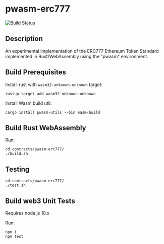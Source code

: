 # pwasm-erc777
[![Build Status](https://img.shields.io/circleci/project/github/lab10-coop/pwasm-erc777/master.svg?style=flat-square&maxAge=3600)](https://circleci.com/gh/lab10-coop/workflows/pwasm-erc777)

## Description

An experimental implementation of the ERC777 Ethereum Token Standard implemented in Rust/WebAssembly using the "pwasm" environment.

## Build Prerequisites

Install rust with `wasm32-unknown-unknown` target:
```
rustup target add wasm32-unknown-unknown
```
Install Wasm build util:
```
cargo install pwasm-utils --bin wasm-build
```

## Build Rust WebAssembly

Run:
```
cd contracts/pwasm-erc777/
./build.sh
```
## Testing
```
cd contracts/pwasm-erc777/
./test.sh
```

## Build web3 Unit Tests

Requires node.js 10.x

Run:
```
npm i
npm test
```
